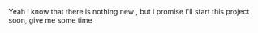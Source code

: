 Yeah i know that there is nothing new , but i  promise i'll start this project soon, give me some time

